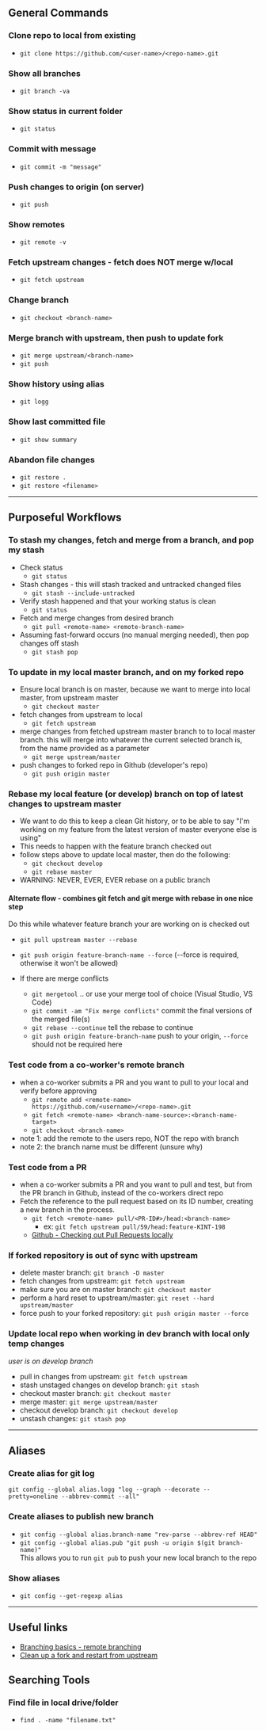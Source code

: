## General Commands 
### Clone repo to local from existing
- `git clone https://github.com/<user-name>/<repo-name>.git`
### Show all branches
- `git branch -va`
### Show status in current folder
- `git status`
### Commit with message
- `git commit -m "message"`
### Push changes to origin (on server)
- `git push`
### Show remotes
- `git remote -v`
### Fetch upstream changes - fetch does NOT merge w/local
- `git fetch upstream`
### Change branch
- `git checkout <branch-name>`
### Merge branch with upstream, then push to update fork
- `git merge upstream/<branch-name>`
- `git push`
### Show history using alias
- `git logg` 
### Show last committed file
- `git show summary`
### Abandon file changes
- `git restore .`
- `git restore <filename>`

---
## Purposeful Workflows

### To stash my changes, fetch and merge from a branch, and pop my stash
- Check status
    - `git status`
- Stash changes - this will stash tracked and untracked changed files
    - `git stash --include-untracked`
- Verify stash happened and that your working status is clean
    - `git status`
- Fetch and merge changes from desired branch
    - `git pull <remote-name> <remote-branch-name>`
- Assuming fast-forward occurs (no manual merging needed), then pop changes off stash
    - `git stash pop`

### To update in my local master branch, and on my forked repo
- Ensure local branch is on master, because we want to merge into local master, from upstream master 
    - `git checkout master`
- fetch changes from upstream to local 
    - `git fetch upstream`
- merge changes from fetched upstream master branch to to local master branch. this will merge into whatever the current selected branch is, from the name provided as a parameter
    - `git merge upstream/master`
- push changes to forked repo in Github (developer's repo) 
    - `git push origin master`

### Rebase my local feature (or develop) branch on top of latest changes to upstream master
- We want to do this to keep a clean Git history, or to be able to say "I'm working on my feature from the latest version of master everyone else is using"
- This needs to happen with the feature branch checked out
- follow steps above to update local master, then do the following:
    - `git checkout develop`
    - `git rebase master`
- WARNING: NEVER, EVER, EVER rebase on a public branch

#### Alternate flow - combines git fetch and git merge with rebase in one nice step
Do this while whatever feature branch your are working on is checked out
- `git pull upstream master --rebase`
- `git push origin feature-branch-name --force` (--force is required, otherwise it won't be allowed)
	
- If there are merge conflicts
    - `git mergetool` .. or use your merge tool of choice (Visual Studio, VS Code)
	- `git commit -am "Fix merge conflicts"` commit the final versions of the merged file(s)
    - `git rebase --continue` tell the rebase to continue
	- `git push origin feature-branch-name` push to your origin, `--force` should not be required here

### Test code from a co-worker's remote branch
- when a co-worker submits a PR and you want to pull to your local and verify before approving
    - `git remote add <remote-name> https://github.com/<username>/<repo-name>.git`
    - `git fetch <remote-name> <branch-name-source>:<branch-name-target>`
    - `git checkout <branch-name>`
- note 1: add the remote to the users repo, NOT the repo with branch
- note 2: the branch name must be different (unsure why)

### Test code from a PR
- when a co-worker submits a PR and you want to pull and test, but from the PR branch in Github, instead of the co-workers direct repo
- Fetch the reference to the pull request based on its ID number, creating a new branch in the process.
    - `git fetch <remote-name> pull/<PR-ID#>/head:<branch-name>`
        - ex: `git fetch upstream pull/59/head:feature-KINT-198`
    - [Github - Checking out Pull Requests locally](https://docs.github.com/en/pull-requests/collaborating-with-pull-requests/reviewing-changes-in-pull-requests/checking-out-pull-requests-locally)

### If forked repository is out of sync with upstream
- delete master branch: `git branch -D master`
- fetch changes from upstream: `git fetch upstream`
- make sure you are on master branch: `git checkout master`
- perform a hard reset to upstream/master: `git reset --hard upstream/master`
- force push to your forked repository: `git push origin master --force` 

### Update local repo when working in dev branch with local only temp changes
_user is on develop branch_
- pull in changes from upstream: `git fetch upstream`
- stash unstaged changes on develop branch: `git stash`
- checkout master branch: `git checkout master`
- merge master: `git merge upstream/master`
- checkout develop branch: `git checkout develop`
- unstash changes: `git stash pop`

---
## Aliases
### Create alias for git log
`git config --global alias.logg "log --graph --decorate --pretty=oneline --abbrev-commit --all"`
### Create aliases to publish new branch
- `git config --global alias.branch-name "rev-parse --abbrev-ref HEAD"`  
- `git config --global alias.pub "git push -u origin $(git branch-name)"`  
This allows you to run `git pub` to push your new local branch to the repo
### Show aliases
- `git config --get-regexp alias`

---
## Useful links
- [Branching basics - remote branching](https://git-scm.com/book/id/v2/Git-Branching-Remote-Branches)
- [Clean up a fork and restart from upstream](https://stackoverflow.com/questions/9646167/clean-up-a-fork-and-restart-it-from-the-upstream)

## Searching Tools
### Find file in local drive/folder
- `find . -name "filename.txt"`
